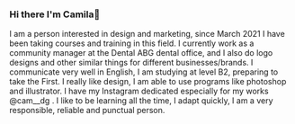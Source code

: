 ### Hi there I'm Camila👋
I am a person interested in design and marketing, since March 2021 I have been taking courses and training in this field. I currently work as a community manager at the Dental ABG dental office, and I also do logo designs and other similar things for different businesses/brands.
I communicate very well in English, I am studying at level B2, preparing to take the First.
I really like design, I am able to use programs like photoshop and illustrator.
I have my Instagram dedicated especially for my works @cam__dg .
I like to be learning all the time, I adapt quickly, I am a very responsible, reliable and punctual person.
